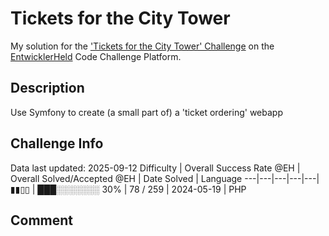 # Tickets for the City Tower

My solution for the ['Tickets for the City Tower' Challenge](https://platform.entwicklerheld.de/challenge/tickets-for-the-city-tower?technology=PHP) on the [EntwicklerHeld](https://platform.entwicklerheld.de/) Code Challenge Platform.

## Description
Use Symfony to create (a small part of) a 'ticket ordering' webapp

## Challenge Info
Data last updated: 2025-09-12
Difficulty | Overall Success Rate @EH | Overall Solved/Accepted @EH | Date Solved | Language
---|---|---|---|---|
▮▮▯▯ | ███░░░░░░░ 30% | 78 / 259 | 2024-05-19 | PHP

## Comment
